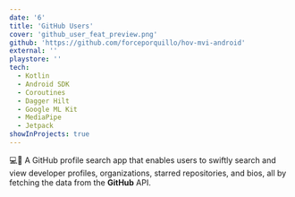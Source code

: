 ```yaml
---
date: '6'
title: 'GitHub Users'
cover: 'github_user_feat_preview.png'
github: 'https://github.com/forceporquillo/hov-mvi-android'
external: ''
playstore: ''
tech:
  - Kotlin
  - Android SDK
  - Coroutines
  - Dagger Hilt
  - Google ML Kit
  - MediaPipe
  - Jetpack
showInProjects: true
---
```


💻🐞 A GitHub profile search app that enables users to swiftly search and view developer profiles, organizations, starred repositories, and bios, all by fetching the data from the **GitHub** API.